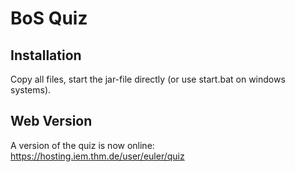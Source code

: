 # BoS Quiz

## Installation 
Copy all files, start the jar-file directly (or use start.bat on windows systems).

## Web Version
A  version of the quiz is now online: https://hosting.iem.thm.de/user/euler/quiz
